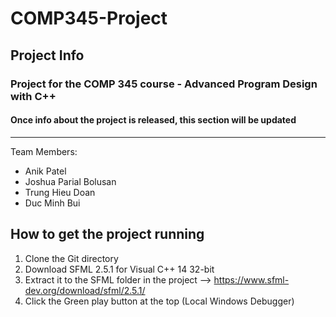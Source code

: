 # COMP345-Project

## Project Info

### Project for the COMP 345 course - Advanced Program Design with C++

#### Once info about the project is released, this section will be updated

---

Team Members:

- Anik Patel
- Joshua Parial Bolusan
- Trung Hieu Doan
- Duc Minh Bui

## How to get the project running

1. Clone the Git directory
2. Download SFML 2.5.1 for Visual C++ 14 32-bit
3. Extract it to the SFML folder in the project --> https://www.sfml-dev.org/download/sfml/2.5.1/
4. Click the Green play button at the top (Local Windows Debugger)
